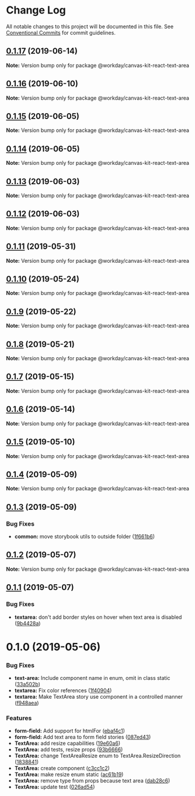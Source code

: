 # Change Log

All notable changes to this project will be documented in this file.
See [Conventional Commits](https://conventionalcommits.org) for commit guidelines.

## [0.1.17](https://ghe.megaleo.com/design/canvas-kit-react/tree/master/modules/canvas-kit-react-text-area/compare/@workday/canvas-kit-react-text-area@0.1.16...@workday/canvas-kit-react-text-area@0.1.17) (2019-06-14)

**Note:** Version bump only for package @workday/canvas-kit-react-text-area





## [0.1.16](https://ghe.megaleo.com/design/canvas-kit-react/tree/master/modules/canvas-kit-react-text-area/compare/@workday/canvas-kit-react-text-area@0.1.15...@workday/canvas-kit-react-text-area@0.1.16) (2019-06-10)

**Note:** Version bump only for package @workday/canvas-kit-react-text-area





## [0.1.15](https://ghe.megaleo.com/design/canvas-kit-react/tree/master/modules/canvas-kit-react-text-area/compare/@workday/canvas-kit-react-text-area@0.1.14...@workday/canvas-kit-react-text-area@0.1.15) (2019-06-05)

**Note:** Version bump only for package @workday/canvas-kit-react-text-area





## [0.1.14](https://ghe.megaleo.com/design/canvas-kit-react/tree/master/modules/canvas-kit-react-text-area/compare/@workday/canvas-kit-react-text-area@0.1.13...@workday/canvas-kit-react-text-area@0.1.14) (2019-06-05)

**Note:** Version bump only for package @workday/canvas-kit-react-text-area





## [0.1.13](https://ghe.megaleo.com/design/canvas-kit-react/tree/master/modules/canvas-kit-react-text-area/compare/@workday/canvas-kit-react-text-area@0.1.12...@workday/canvas-kit-react-text-area@0.1.13) (2019-06-03)

**Note:** Version bump only for package @workday/canvas-kit-react-text-area





## [0.1.12](https://ghe.megaleo.com/design/canvas-kit-react/tree/master/modules/canvas-kit-react-text-area/compare/@workday/canvas-kit-react-text-area@0.1.11...@workday/canvas-kit-react-text-area@0.1.12) (2019-06-03)

**Note:** Version bump only for package @workday/canvas-kit-react-text-area





## [0.1.11](https://ghe.megaleo.com/design/canvas-kit-react/tree/master/modules/canvas-kit-react-text-area/compare/@workday/canvas-kit-react-text-area@0.1.10...@workday/canvas-kit-react-text-area@0.1.11) (2019-05-31)

**Note:** Version bump only for package @workday/canvas-kit-react-text-area





## [0.1.10](https://ghe.megaleo.com/design/canvas-kit-react/tree/master/modules/canvas-kit-react-text-area/compare/@workday/canvas-kit-react-text-area@0.1.9...@workday/canvas-kit-react-text-area@0.1.10) (2019-05-24)

**Note:** Version bump only for package @workday/canvas-kit-react-text-area





## [0.1.9](https://ghe.megaleo.com/design/canvas-kit-react/tree/master/modules/canvas-kit-react-text-area/compare/@workday/canvas-kit-react-text-area@0.1.8...@workday/canvas-kit-react-text-area@0.1.9) (2019-05-22)

**Note:** Version bump only for package @workday/canvas-kit-react-text-area





## [0.1.8](https://ghe.megaleo.com/design/canvas-kit-react/tree/master/modules/canvas-kit-react-text-area/compare/@workday/canvas-kit-react-text-area@0.1.7...@workday/canvas-kit-react-text-area@0.1.8) (2019-05-21)

**Note:** Version bump only for package @workday/canvas-kit-react-text-area





## [0.1.7](https://ghe.megaleo.com/design/canvas-kit-react/tree/master/modules/canvas-kit-react-text-area/compare/@workday/canvas-kit-react-text-area@0.1.6...@workday/canvas-kit-react-text-area@0.1.7) (2019-05-15)

**Note:** Version bump only for package @workday/canvas-kit-react-text-area





## [0.1.6](https://ghe.megaleo.com/design/canvas-kit-react/tree/master/modules/canvas-kit-react-text-area/compare/@workday/canvas-kit-react-text-area@0.1.5...@workday/canvas-kit-react-text-area@0.1.6) (2019-05-14)

**Note:** Version bump only for package @workday/canvas-kit-react-text-area





## [0.1.5](https://ghe.megaleo.com/design/canvas-kit-react/tree/master/modules/canvas-kit-react-text-area/compare/@workday/canvas-kit-react-text-area@0.1.4...@workday/canvas-kit-react-text-area@0.1.5) (2019-05-10)

**Note:** Version bump only for package @workday/canvas-kit-react-text-area





## [0.1.4](https://ghe.megaleo.com/design/canvas-kit-react/tree/master/modules/canvas-kit-react-text-area/compare/@workday/canvas-kit-react-text-area@0.1.3...@workday/canvas-kit-react-text-area@0.1.4) (2019-05-09)

**Note:** Version bump only for package @workday/canvas-kit-react-text-area





## [0.1.3](https://ghe.megaleo.com/design/canvas-kit-react/tree/master/modules/canvas-kit-react-text-area/compare/@workday/canvas-kit-react-text-area@0.1.2...@workday/canvas-kit-react-text-area@0.1.3) (2019-05-09)


### Bug Fixes

* **common:** move storybook utils to outside folder ([1f661b6](https://ghe.megaleo.com/design/canvas-kit-react/tree/master/modules/canvas-kit-react-text-area/commits/1f661b6))





## [0.1.2](https://ghe.megaleo.com/design/canvas-kit-react/tree/master/modules/canvas-kit-react-text-area/compare/@workday/canvas-kit-react-text-area@0.1.1...@workday/canvas-kit-react-text-area@0.1.2) (2019-05-07)

**Note:** Version bump only for package @workday/canvas-kit-react-text-area





## [0.1.1](https://ghe.megaleo.com/design/canvas-kit-react/tree/master/modules/canvas-kit-react-text-area/compare/@workday/canvas-kit-react-text-area@0.1.0...@workday/canvas-kit-react-text-area@0.1.1) (2019-05-07)


### Bug Fixes

* **textarea:** don't add border styles on hover when text area is disabled ([9b4428a](https://ghe.megaleo.com/design/canvas-kit-react/tree/master/modules/canvas-kit-react-text-area/commits/9b4428a))





# 0.1.0 (2019-05-06)


### Bug Fixes

* **text-area:** Include component name in enum, omit in class static ([33a502b](https://ghe.megaleo.com/design/canvas-kit-react/tree/master/modules/canvas-kit-react-text-area/commits/33a502b))
* **textarea:** Fix color references ([1f40904](https://ghe.megaleo.com/design/canvas-kit-react/tree/master/modules/canvas-kit-react-text-area/commits/1f40904))
* **textarea:** Make TextArea story use component in a controlled manner ([f948aea](https://ghe.megaleo.com/design/canvas-kit-react/tree/master/modules/canvas-kit-react-text-area/commits/f948aea))


### Features

* **form-field:** Add support for htmlFor ([ebaf4c1](https://ghe.megaleo.com/design/canvas-kit-react/tree/master/modules/canvas-kit-react-text-area/commits/ebaf4c1))
* **form-field:** Add text area to form field stories ([087ed43](https://ghe.megaleo.com/design/canvas-kit-react/tree/master/modules/canvas-kit-react-text-area/commits/087ed43))
* **TextArea:** add resize capabilities ([19e60a6](https://ghe.megaleo.com/design/canvas-kit-react/tree/master/modules/canvas-kit-react-text-area/commits/19e60a6))
* **TextArea:** add tests, resize props ([93b6666](https://ghe.megaleo.com/design/canvas-kit-react/tree/master/modules/canvas-kit-react-text-area/commits/93b6666))
* **TextArea:** change TextAreaResize enum to TextArea.ResizeDirection ([1838841](https://ghe.megaleo.com/design/canvas-kit-react/tree/master/modules/canvas-kit-react-text-area/commits/1838841))
* **TextArea:** create component ([c3cc1c2](https://ghe.megaleo.com/design/canvas-kit-react/tree/master/modules/canvas-kit-react-text-area/commits/c3cc1c2))
* **TextArea:** make resize enum static ([ac61b19](https://ghe.megaleo.com/design/canvas-kit-react/tree/master/modules/canvas-kit-react-text-area/commits/ac61b19))
* **TextArea:** remove type from props because text area ([dab28c6](https://ghe.megaleo.com/design/canvas-kit-react/tree/master/modules/canvas-kit-react-text-area/commits/dab28c6))
* **TextArea:** update test ([026ad54](https://ghe.megaleo.com/design/canvas-kit-react/tree/master/modules/canvas-kit-react-text-area/commits/026ad54))
